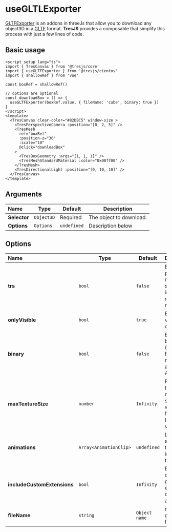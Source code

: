 # useGLTLExporter

[GLTFExporter](https://threejs.org/docs/index.html?q=expo#examples/en/exporters/GLTFExporter) is an addons in threeJs that allow you to download any object3D in a [GLTF](https://www.khronos.org/gltf) format. **TresJS** provides a composable that simplify this process with just a few lines of code.

## Basic usage

```vue{3,6,10,20}
<script setup lang="ts">
import { TresCanvas } from '@tresjs/core'
import { useGLTFExporter } from '@tresjs/cientos'
import { shallowRef } from 'vue'

const boxRef = shallowRef()

// options are optional
const downloadBox = () => {
  useGLTFExporter(boxRef.value, { fileName: 'cube', binary: true })
}
</script>
<template>
  <TresCanvas clear-color="#82DBC5" window-size >
    <TresPerspectiveCamera :position="[0, 2, 5]" />
    <TresMesh
      ref="boxRef"
      :position-z="30"
      :scale="10"
      @click="downloadBox"
    >
      <TresBoxGeometry :args="[1, 1, 1]" />
      <TresMeshStandardMaterial :color="0x00ff00" />
    </TresMesh>
    <TresDirectionalLight :position="[0, 10, 10]" />
  </TresCanvas>
</template>

```

## Arguments

| Name         | Type       | Default     | Description             |
| :----------- | ---------- | ----------- | ----------------------- |
| **Selector** | `Object3D` | Required    | The object to download. |
| **Options**  | `Options`  | `undefined` | Description below       |

## Options

| Name                        | Type                   | Default       | Description                                                                 |
| :-------------------------- | ---------------------- | ------------- | --------------------------------------------------------------------------- |
| **trs**                     | `bool`                 | `false`       | Export position, rotation and scale instead of matrix per node              |
| **onlyVisible**             | `bool`                 | `true`        | Export only visible objects                                                 |
| **binary**                  | `bool`                 | `false`       | Export in binary (.glb) format, returning an ArrayBuffer                    |
| **maxTextureSize**          | `number`               | `Infinity`    | Restricts the image maximum size (both width and height) to the given value |
| **animations**              | `Array<AnimationClip>` | `undefined`   | List of animations to be included in the export                             |
| **includeCustomExtensions** | `bool`                 | `Infinity`    | Export custom glTF extensions defined on an object's                        |
| **fileName**                | `string`               | `Object name` | name of the generated fil                                                   |
